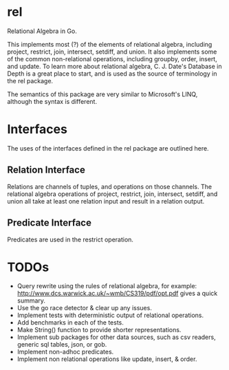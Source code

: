 rel
========

Relational Algebra in Go.

This implements most (?) of the elements of relational algebra, including project, restrict, join, intersect, setdiff, and union.  It also implements some of the common non-relational operations, including groupby, order, insert, and update.  To learn more about relational algebra, C. J. Date's Database in Depth is a great place to start, and is used as the source of terminology in the rel package.

The semantics of this package are very similar to Microsoft's LINQ, although the syntax is different.

Interfaces
==========
The uses of the interfaces defined in the rel package are outlined here.

Relation Interface
------------------

Relations are channels of tuples, and operations on those channels.  The relational algebra operations of project, restrict, join, intersect, setdiff, and union all take at least one relation input and result in a relation output.

Predicate Interface
-------------------
Predicates are used in the restrict operation.

TODOs
=====
+ Query rewrite using the rules of relational algebra, for example: http://www.dcs.warwick.ac.uk/~wmb/CS319/pdf/opt.pdf gives a quick summary.
+ Use the go race detector & clear up any issues.
+ Implement tests with deterministic output of relational operations.
+ Add benchmarks in each of the tests.
+ Make String() function to provide shorter representations.
+ Implement sub packages for other data sources, such as csv readers, generic sql tables, json, or gob.
+ Implement non-adhoc predicates.
+ Implement non relational operations like update, insert, & order.